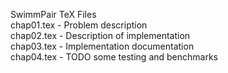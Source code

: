 SwimmPair TeX Files<br/>
chap01.tex - Problem description <br/>
chap02.tex - Description of implementation <br/>
chap03.tex - Implementation documentation <br/>
chap04.tex - TODO some testing and benchmarks <br/>
